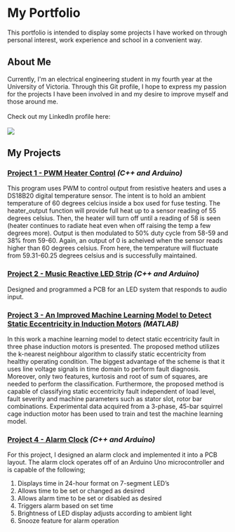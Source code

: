 # My Portfolio
This portfolio is intended to display some projects I have worked on through personal interest, work experience and school in a convenient way.
## About Me
Currently, I'm an electrical engineering student in my fourth year at the University of Victoria. Through this Git profile, I hope to express my passion for the projects I have been involved in and my desire to improve myself and those around me.
<br/><br/>Check out my LinkedIn profile here:
<br/><br/>
[![][linkedInIcon]](https://www.linkedin.com/in/bjvoss/)

[linkedInIcon]: https://github.com/cgriffs/image_icons/blob/main/IconFolder/socialsicons/icons8-linkedin-50.png

## My Projects
### [Project 1 - PWM Heater Control](https://github.com/brandenjvoss/PWM_heater_control) *(C++ and Arduino)*
This program uses PWM to control output from resistive heaters and uses a DS18B20 digital temperature sensor. The intent is to hold an ambient temperature of 60 degrees celcius inside a box used for fuse testing. The heater_output function will provide full heat up to a sensor reading of 55 degrees celsius. Then, the heater will turn off until a reading of 58 is seen (heater continues to radiate heat even when off raising the temp a few degrees more). Output is then modulated to 50% duty cycle from 58-59 and 38% from 59-60. Again, an output of 0 is acheived when the sensor reads higher than 60 degrees celsius. From here, the temperature will fluctuate from 59.31-60.25 degrees celsius and is successfully maintained.
### [Project 2 - Music Reactive LED Strip](https://github.com/brandenjvoss/music_reactive_LED_strip) *(C++ and Arduino)*
Designed and programmed a PCB for an LED system that responds to audio input.
### [Project 3 - An Improved Machine Learning Model to Detect Static Eccentricity in Induction Motors](https://github.com/brandenjvoss/Electric_motor_fault_detection) *(MATLAB)*
In this work a machine learning model to detect static eccentricity fault in three phase induction motors is presented. The proposed method utilizes the k-nearest neighbour algorithm to classify static eccentricity from healthy operating condition. The biggest advantage of the scheme is that it uses line voltage signals in time domain to perform fault diagnosis. Moreover, only two features, kurtosis and root of sum of squares, are needed to perform the classification. Furthermore, the proposed method is capable of classifying static eccentricity fault independent of load level, fault severity and machine parameters such as stator slot, rotor bar combinations. Experimental data acquired from a 3-phase, 45-bar squirrel cage induction motor has been used to train and test the machine learning model.
### [Project 4 - Alarm Clock](https://github.com/brandenjvoss/alarm_clock) *(C++ and Arduino)*
For this project, I designed an alarm clock and implemented it into a PCB layout. The alarm clock operates off of an Arduino Uno microcontroller and is capable of the following;
  1.	Displays time in 24-hour format on 7-segment LED’s
  2.	Allows time to be set or changed as desired
  3.	Allows alarm time to be set or disabled as desired
  4.	Triggers alarm based on set time
  5.	Brightness of LED display adjusts according to ambient light
  6.	Snooze feature for alarm operation

<!--
**brandenjvoss/brandenjvoss** is a ✨ _special_ ✨ repository because its `README.md` (this file) appears on your GitHub profile.

Here are some ideas to get you started:

- 🔭 I’m currently working on ...
- 🌱 I’m currently learning ...
- 👯 I’m looking to collaborate on ...
- 🤔 I’m looking for help with ...
- 💬 Ask me about ...
- 📫 How to reach me: ...
- 😄 Pronouns: ...
- ⚡ Fun fact: ...
-->
